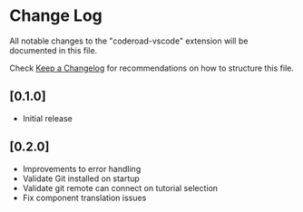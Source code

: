 # Change Log

All notable changes to the "coderoad-vscode" extension will be documented in this file.

Check [Keep a Changelog](http://keepachangelog.com/) for recommendations on how to structure this file.

## [0.1.0]

- Initial release

## [0.2.0]

- Improvements to error handling
- Validate Git installed on startup
- Validate git remote can connect on tutorial selection
- Fix component translation issues

